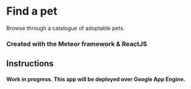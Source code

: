 # Find a pet
Browse through a catalogue of adoptable pets.

### Created with the Meteor framework & ReactJS

## Instructions

#### Work in progress. This app will be deployed over Google App Engine.
